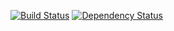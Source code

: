 [![Build Status](https://travis-ci.org/rdbmax/DiscoSearch.svg?branch=master)](https://travis-ci.org/rdbmax/DiscoSearch)
[![Dependency Status](https://gemnasium.com/badges/github.com/rdbmax/DiscoSearch.svg)](https://gemnasium.com/github.com/rdbmax/DiscoSearch)
